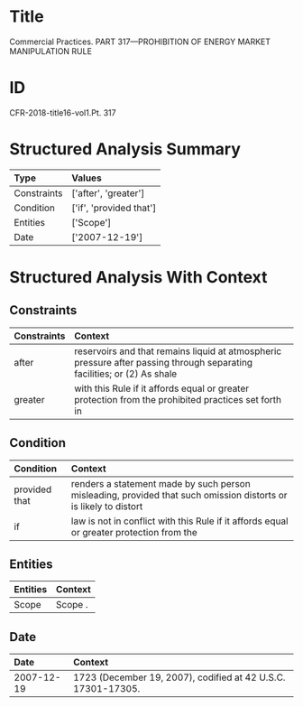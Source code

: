 # Title

 Commercial Practices. PART 317—PROHIBITION OF ENERGY MARKET MANIPULATION RULE


# ID

 CFR-2018-title16-vol1.Pt. 317


# Structured Analysis Summary

| Type        | Values                  |
|:------------|:------------------------|
| Constraints | ['after', 'greater']    |
| Condition   | ['if', 'provided that'] |
| Entities    | ['Scope']               |
| Date        | ['2007-12-19']          |


# Structured Analysis With Context

 


## Constraints

| Constraints   | Context                                                                                                                 |
|:--------------|:------------------------------------------------------------------------------------------------------------------------|
| after         | reservoirs and that remains liquid at atmospheric pressure after passing through separating facilities; or (2) As shale |
| greater       | with this Rule if it affords equal or greater protection from the prohibited practices set forth in                     |


## Condition

| Condition     | Context                                                                                                          |
|:--------------|:-----------------------------------------------------------------------------------------------------------------|
| provided that | renders a statement made by such person misleading, provided that such omission distorts or is likely to distort |
| if            | law is not in conflict with this Rule if it affords equal or greater protection from the                         |


## Entities

| Entities   | Context   |
|:-----------|:----------|
| Scope      | Scope .   |


## Date

| Date       | Context                                                      |
|:-----------|:-------------------------------------------------------------|
| 2007-12-19 | 1723 (December 19, 2007), codified at 42 U.S.C. 17301-17305. |


